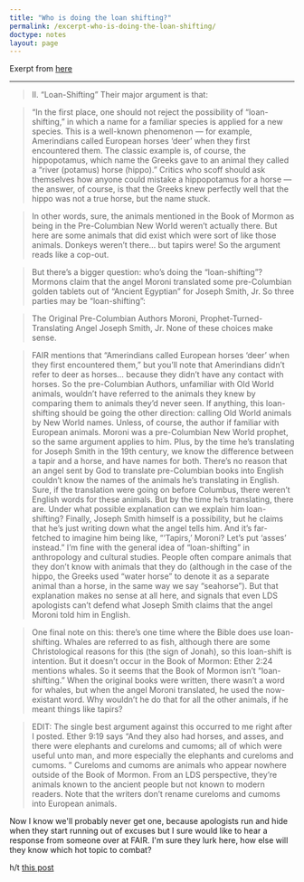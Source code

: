 ```yaml
---
title: "Who is doing the loan shifting?"
permalink: /excerpt-who-is-doing-the-loan-shifting/
doctype: notes
layout: page
---
```


Exerpt from [here](http://shamelesspopery.com/animals-in-the-book-of-mormon/)

---

>II. “Loan-Shifting”
Their major argument is that:

>“In the first place, one should not reject the possibility of “loan-shifting,” in which a name for a familiar species is applied for a new species. This is a well-known phenomenon — for example, Amerindians called European horses ‘deer’ when they first encountered them. The classic example is, of course, the hippopotamus, which name the Greeks gave to an animal they called a “river (potamus) horse (hippo).” Critics who scoff should ask themselves how anyone could mistake a hippopotamus for a horse — the answer, of course, is that the Greeks knew perfectly well that the hippo was not a true horse, but the name stuck.

>In other words, sure, the animals mentioned in the Book of Mormon as being in the Pre-Columbian New World weren’t actually there. But here are some animals that did exist which were sort of like those animals. Donkeys weren’t there… but tapirs were! So the argument reads like a cop-out.

>But there’s a bigger question: who’s doing the “loan-shifting”? Mormons claim that the angel Moroni translated some pre-Columbian golden tablets out of “Ancient Egyptian” for Joseph Smith, Jr. So three parties may be “loan-shifting”:

>The Original Pre-Columbian Authors
Moroni, Prophet-Turned-Translating Angel
Joseph Smith, Jr.
None of these choices make sense.

>FAIR mentions that “Amerindians called European horses ‘deer’ when they first encountered them,” but you’ll note that Amerindians didn’t refer to deer as horses… because they didn’t have any contact with horses. So the pre-Columbian Authors, unfamiliar with Old World animals, wouldn’t have referred to the animals they knew by comparing them to animals they’d never seen. If anything, this loan-shifting should be going the other direction: calling Old World animals by New World names. Unless, of course, the author if familiar with European animals.
Moroni was a pre-Columbian New World prophet, so the same argument applies to him. Plus, by the time he’s translating for Joseph Smith in the 19th century, we know the difference between a tapir and a horse, and have names for both. There’s no reason that an angel sent by God to translate pre-Columbian books into English couldn’t know the names of the animals he’s translating in English. Sure, if the translation were going on before Columbus, there weren’t English words for these animals. But by the time he’s translating, there are. Under what possible explanation can we explain him loan-shifting?
Finally, Joseph Smith himself is a possibility, but he claims that he’s just writing down what the angel tells him. And it’s far-fetched to imagine him being like, “‘Tapirs,’ Moroni? Let’s put ‘asses’ instead.”
I’m fine with the general idea of “loan-shifting” in anthropology and cultural studies. People often compare animals that they don’t know with animals that they do (although in the case of the hippo, the Greeks used “water horse” to denote it as a separate animal than a horse, in the same way we say “seahorse”). But that explanation makes no sense at all here, and signals that even LDS apologists can’t defend what Joseph Smith claims that the angel Moroni told him in English.

>One final note on this: there’s one time where the Bible does use loan-shifting. Whales are referred to as fish, although there are some Christological reasons for this (the sign of Jonah), so this loan-shift is intention. But it doesn’t occur in the Book of Mormon: Ether 2:24 mentions whales. So it seems that the Book of Mormon isn’t “loan-shifting.” When the original books were written, there wasn’t a word for whales, but when the angel Moroni translated, he used the now-existant word. Why wouldn’t he do that for all the other animals, if he meant things like tapirs?

>EDIT: The single best argument against this occurred to me right after I posted. Ether 9:19 says “And they also had horses, and asses, and there were elephants and cureloms and cumoms; all of which were useful unto man, and more especially the elephants and cureloms and cumoms. ” Cureloms and cumoms are animals who appear nowhere outside of the Book of Mormon. From an LDS perspective, they’re animals known to the ancient people but not known to modern readers. Note that the writers don’t rename cureloms and cumoms into European animals.

Now I know we'll probably never get one, because apologists run and hide when they start running out of excuses but I sure would like to hear a response from someone over at FAIR. I'm sure they lurk here, how else will they know which hot topic to combat?

h/t [this post](https://www.reddit.com/r/exmormon/comments/90bypq/the_best_response_to_fairs_loanshifting_proposal/)
